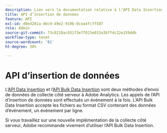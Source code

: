 ```yaml
---
description: Lien vers la documentation relative à lʼAPI Data Insertion.
title: API d’insertion de données
feature: API
exl-id: d0ed201a-4bc9-49e2-919b-8cea4fcff587
role: Admin
source-git-commit: 73c0210ac931f3e7f823e033a3bffdc22e159ddb
workflow-type: tm+mt
source-wordcount: '81'
ht-degree: 30%

---
```


# API d’insertion de données

L’[API Data Insertion](https://developer.adobe.com/analytics-apis/docs/1.4/guides/data-insertion/) et l’[API Bulk Data Insertion](https://developer.adobe.com/analytics-apis/docs/2.0/guides/endpoints/bulk-data-insertion/) sont deux méthodes d’envoi de données de collecte côté serveur à Adobe Analytics. Les appels de l’API d’insertion de données sont effectués un événement à la fois. L’API Bulk Data Insertion accepte les fichiers au format CSV contenant des données d’événement, un événement par ligne.

Si vous travaillez sur une nouvelle implémentation de la collecte côté serveur, Adobe recommande vivement d’utiliser l’API Bulk Data Insertion.
